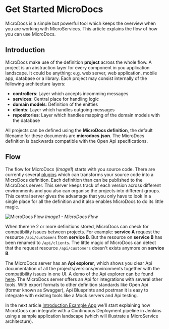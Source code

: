 # Get Started MicroDocs

MicroDocs is a simple but powerful tool which keeps the overview when you are working with MicroServices.
This article explains the flow of how you can use MicroDocs. 
 
## Introduction

MicroDocs make use of the definition **project** across the whole flow.
A project is an abstraction layer for every component in you application landscape.
It could be anything: e.g. web server, web application, mobile app, database or a library.
Each project may consist internally of the following architecture layers: 
* **controllers**: Layer which accepts incomming messages
* **services**: Central place for handling logic
* **domain models**: Definition of the enitties
* **clients**: Layer which handles outgoing messages
* **repositories**: Layer which handles mapping of the domain models with the database

All projects can be defined using the **MicroDocs definition**, the default filename for these documents are **microdocs.json**. 
The MicroDocs definition is backwards compatible with the Open Api specifications.

## Flow
The flow for MicroDocs (*Image1*) starts with you source code.
There are currently several [plugins](#/documentation/plugins/index) which can transforms your source code into a MicroDocs definition.
Each definition than can be published to the MicroDocs server. 
This server keeps track of each version across different environments and you also can organise the projects into different groups.
This central server gives the advantage that you only have to look in a single place for all the definition and it also enables MicroDocs to do its little magic.

![MicroDocs Flow](/src/assets/images/docs/microdocs-flow.png)
*Image1 - MicroDocs Flow*

When there're 2 or more definitions stored, MicroDocs can check for compatibility issues between projects. 
For example: **service A** request the resource ``/api/customers`` from **service B**. But the resource on **service B** has been renamed to ``/api/clients``. 
The little magic of MicroDocs can detect that the request resource ``/api/customers`` doesn't exists anymore on **service B**.

The MicroDocs server has an **Api explorer**, which shows you clear Api documentation of all the projects/versions/environments together with the compatibility issues in one UI.
A demo of the Api explorer can be found [here](//microdocs.io/demo/index.html).
The MicroDocs server offers an Api for integrations with several other tools.
With export formats to other definition standards like Open Api (former known as Swagger), Api Blueprints and postman it is easy to integrate with existing tools like a Mock servers and Api testing. 

In the next article [Introduction Example App](intro-example-app) we'll start explaining how MicroDocs can integrate with a Continuous Deployment pipeline in Jenkins using a sample application landscape (which will illustrate a MicroService architecture).





